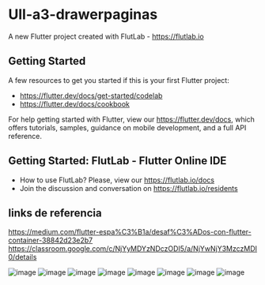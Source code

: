 # Ull-a3-drawerpaginas

A new Flutter project created with FlutLab - https://flutlab.io

## Getting Started

A few resources to get you started if this is your first Flutter project:

- https://flutter.dev/docs/get-started/codelab
- https://flutter.dev/docs/cookbook

For help getting started with Flutter, view our
https://flutter.dev/docs, which offers tutorials,
samples, guidance on mobile development, and a full API reference.

## Getting Started: FlutLab - Flutter Online IDE

- How to use FlutLab? Please, view our https://flutlab.io/docs
- Join the discussion and conversation on https://flutlab.io/residents
## links de referencia

https://medium.com/flutter-espa%C3%B1a/desaf%C3%ADos-con-flutter-container-38842d23e2b7
https://classroom.google.com/c/NjYyMDYzNDczODI5/a/NjYwNjY3MzczMDI0/details

![image](https://github.com/estrellapopo123/UII_Act3_Drawer/assets/144378353/780cb58f-d5ef-4bd7-a0fe-9b0b653306ad)
![image](https://github.com/estrellapopo123/UII_Act3_Drawer/assets/144378353/2db22c20-f354-4b95-9717-11ec3912a3ed)
![image](https://github.com/estrellapopo123/UII_Act3_Drawer/assets/144378353/c99f4d25-a238-4da7-ab1a-099dad3da1ef)
![image](https://github.com/estrellapopo123/UII_Act3_Drawer/assets/144378353/36cd49c3-61fd-4e1d-9fcc-8d822d242832)
![image](https://github.com/estrellapopo123/UII_Act3_Drawer/assets/144378353/d2534e39-ea27-409f-837a-1e0baa7c3158)
![image](https://github.com/estrellapopo123/UII_Act3_Drawer/assets/144378353/02c97483-01b9-4615-83fe-e7fb7bbcafe6)
![image](https://github.com/estrellapopo123/UII_Act3_Drawer/assets/144378353/e590b152-ac95-44dd-beac-0b9af1780f12)
![image](https://github.com/estrellapopo123/UII_Act3_Drawer/assets/144378353/2890428b-bd6a-42f8-89a6-7b0a849ffcbd)









